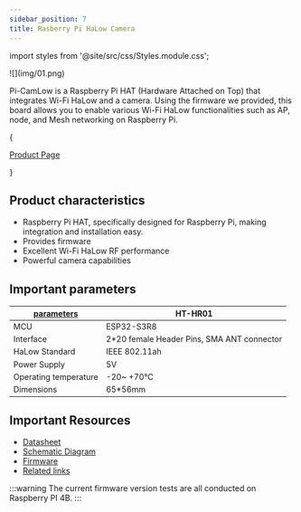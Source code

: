 ```yaml
---
sidebar_position: 7
title: Rasberry Pi HaLow Camera
---
```


import styles from '@site/src/css/Styles.module.css';


<div style={{ textAlign: 'center' }}>
  ![](img/01.png)
</div>

Pi-CamLow is a Raspberry Pi HAT (Hardware Attached on Top) that integrates Wi-Fi HaLow and a camera. Using the firmware we provided, this board allows you to enable various Wi-Fi HaLow functionalities such as AP, node, and Mesh networking on Raspberry Pi.

{<div className={styles.btnContainer}>
  <a href="https://heltec.org/project/ht-hr01/" className={styles.btnLink1}>
    Product Page
  </a>
</div>}



## Product characteristics

- Raspberry Pi HAT, specifically designed for Raspberry Pi, making integration and installation easy.
- Provides firmware
- Excellent Wi-Fi HaLow RF performance
- Powerful camera capabilities

## Important parameters
| [parameters](https://resource.heltec.cn/download/HT-HR01/Datasheet/HT-HR01_V1.0.0.pdf)         | HT-HR01       |
|--------------------|----------------------------|
|MCU     |	   		ESP32-S3R8            |
|Interface  |     		2*20 female Header Pins, SMA ANT connector          |
|HaLow Standard     |   	IEEE 802.11ah           |
|Power Supply    | 				5V   |
|Operating temperature         |  		-20~ +70℃|
|Dimensions       |   65*56mm |




## Important Resources
- [Datasheet](https://resource.heltec.cn/download/HT-HR01/Datasheet/HT-HR01_V1.0.0.pdf)
- [Schematic Diagram](https://resource.heltec.cn/download/HT-HR01/Schematic_diagram)
- [Firmware](https://resource.heltec.cn/download/HT-HR01/firmware/Pi-CamLow)
- [Related links](https://resource.heltec.cn/download/HT-HR01)


:::warning
The current firmware version tests are all conducted on Raspberry PI 4B.
:::

